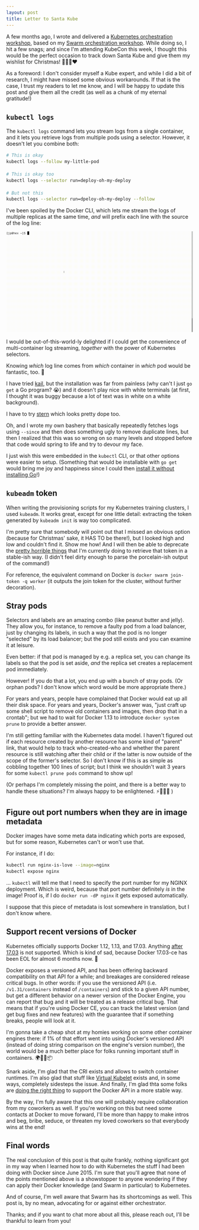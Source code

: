 ```yaml
---
layout: post
title: Letter to Santa Kube
---
```


A few months ago, I wrote and delivered a [Kubernetes orchestration workshop],
based on my [Swarm orchestration workshop]. While doing so, I hit a few snags;
and since I'm attending KubeCon this week, I thought this would be the perfect
occasion to track down Santa Kube and give them my wishlist for Christmas! 🎄🎅🏿❤️

As a foreword: I don't consider myself a Kube expert, and while I did a bit of
research, I might have missed some obvious workarounds. If that is the case,
I trust my readers to let me know, and I will be happy to update this post
and give them all the credit (as well as a chunk of my eternal gratitude!)


## `kubectl logs`

The `kubectl logs` command lets you stream logs from a single container,
and it lets you retrieve logs from multiple pods using a selector. However,
it doesn't let you combine both:

```bash
# This is okay
kubectl logs --follow my-little-pod

# This is okay too
kubectl logs --selector run=deploy-oh-my-deploy

# But not this
kubectl logs --selector run=dpeloy-oh-my-deploy --follow
```

I've been spoiled by the Docker CLI, which lets me stream the logs of
multiple replicas at the same time, *and* will prefix each line with
the source of the log line:

![Short screencast illustrating "docker service logs"](
/assets/docker-service-logs.gif)

I would be out-of-this-world-ly delighted if I could get the convenience
of multi-container log streaming, *together* with the power of Kubernetes
selectors.

Knowing *which* log line comes from *which* container in *which*
pod would be fantastic, too. 🌈

I have tried [kail](https://github.com/boz/kail), but the installation was
far from painless (why can't I just `go get` a Go program? 😭) and it
doesn't play nice with white terminals (at first, I thought it was buggy
because a lot of text was in white on a white background).

I have to try [stern](https://github.com/wercker/stern) which looks pretty
dope too.

Oh, and I wrote my own bashery that basically repeatedly fetches logs
using `--since` and then does something ugly to remove duplicate lines,
but then I realized that this was so wrong on so many levels and stopped
before that code would spring to life and try to devour my face.

I just wish this were embedded in the `kubectl` CLI, or that other options
were easier to setup. (Something that would be installable with `go get`
would bring me joy and happiness since I could then [install it without
installing Go](http://jpetazzo.github.io/2016/09/09/go-docker/)!)


## `kubeadm` token

When writing the provisioning scripts for my Kubernetes training clusters,
I used `kubeadm`. It works great, except for one little detail: extracting
the token generated by `kubeadm init` is way too complicated.

I'm pretty sure that somebody will point out that I missed an obvious
option (because for Christmas' sake, it HAS TO be there!), but I looked high
and low and couldn't find it. Show me how! And I will then be able to deprecate
the [pretty horrible things](
https://github.com/jpetazzo/container.training/blob/b7582397fe071c35cd287eb3216fdc33598190fb/prepare-vms/lib/commands.sh#L160)
that I'm currently doing to retrieve that token in a stable-ish way.
(I didn't feel dirty enough to parse the porcelain-ish output of the command!)

For reference, the equivalent command on Docker is `docker swarm join-token -q worker`
(it outputs the join token for the cluster, without further decoration).


## Stray pods

Selectors and labels are an amazing combo (like peanut butter and jelly).
They allow you, for instance, to remove a faulty pod from a load balancer,
just by changing its labels, in such a way that the pod is no longer
"selected" by its load balancer; but the pod still exists and you can
examine it at leisure.

Even better: if that pod is managed by e.g. a replica set, you can change
its labels so that the pod is set aside, *and* the replica set creates a
replacement pod immediately.

However! If you do that a lot, you end up with a bunch of stray pods.
(Or orphan pods? I don't know which word would be more appropriate there.)

For years and years, people have complained that Docker would eat up all
their disk space. For years and years, Docker's answer was, "just craft up
some shell script to remove old containers and images, then drop that in a
crontab"; but we had to wait
for Docker 1.13 to introduce `docker system prune` to provide a better answer.

I'm still getting familiar with the Kubernetes data model. I haven't figured
out if each resource created by another resource has some kind of "parent"
link, that would help to track who-created-who and whether the parent resource
is still watching after their child or if the latter is now outside of the
scope of the former's selector. So I don't know if this is as simple as
cobbling together 100 lines of script; but I think we shouldn't wait 3
years for some `kubectl prune pods` command to show up!

(Or perhaps I'm completely missing the point, and there is a better way
to handle these situations? I'm always happy to be enlightened. ⚡🙇🏻‍♂️ )


## Figure out port numbers when they are in image metadata

Docker images have some meta data indicating which ports are exposed,
but for some reason, Kubernetes can't or won't use that.

For instance, if I do:

```bash
kubectl run nginx-is-love --image=nginx
kubectl expose nginx
```

... `kubectl` will tell me that I need to specify the port number
for my NGINX deployment. Which is weird, because that port number
definitely *is* in the image! Proof is, if I do `docker run -dP nginx`
it gets exposed automatically.

I suppose that this piece of metadata is lost somewhere in translation,
but I don't know where.


## Support recent versions of Docker

Kubernetes officially supports Docker 1.12, 1.13, and 17.03. 
Anything [after 17.03](https://github.com/kubernetes/kubernetes/blob/931bc9edf4c0e2bad8352bb931bab8d6201273e1/test/e2e_node/system/docker_validator.go#L39)
is not supported. Which is kind of sad, because Docker 17.03-ce
has been EOL for almost 6 months now. 🤷

Docker exposes a versioned API, and has been offering backward
compatibility on that API for a while; and breakages are considered
release critical bugs. In other words: if you use the versioned API
(i.e. `/v1.31/containers` instead of `/containers`) and stick to a
given API number, but get a different behavior on a newer version
of the Docker Engine, you can report that bug and it will be treated
as a release critical bug. That means that if you're using Docker CE,
you can track the latest version (and get bug fixes and new features)
with the guarantee that if something breaks, people will look at it.

I'm gonna take a cheap shot at my homies working on some other container
engines there: if 1% of that effort went into using Docker's versioned
API (instead of doing string comparison on the engine's version number),
the world would be a much better place for folks running important
stuff in containers. 🌍🤚🏻📦

Snark aside, I'm glad that the CRI exists and allows to switch container
runtimes. I'm also glad that stuff like [Virtual Kubelet](https://github.com/virtual-kubelet/virtual-kubelet)
exists and, in some ways, completely sidesteps the issue.
And finally, I'm glad thta some folks are [doing the right thing](
https://github.com/kubernetes/kubernetes/issues/53221) to support the
Docker API in a more stable way.

By the way, I'm fully aware that this one
will probably require collaboration from my coworkers as
well. If you're working on this but need some contacts at Docker to
move forward, I'll be more than happy to make intros and beg, bribe, seduce,
or threaten my loved coworkers so that everybody wins at the end!


## Final words

The real conclusion of this post is that quite frankly, nothing
significant got in my way when I learned how to do with Kubernetes
the stuff I had been doing with Docker since June 2015. I'm sure
that you'll agree that none of the points mentioned above is
a showstopper to anyone wondering if they can apply their Docker
knowledge (and Swarm in particular) to Kubernetes.

And of course, I'm well aware that Swarm has its shortcomings as
well. This post is, by no mean, advocating for or against either
orchestrator.

Thanks; and if you want to chat more about all this, please reach out,
I'll be thankful to learn from you!


[Kubernetes orchestration workshop]: https://www.youtube.com/playlist?list=PLBAFXs0YjviLrsyydCzxWrIP_1-wkcSHS
[Swarm orchestration workshop]: https://www.youtube.com/playlist?list=PLBAFXs0YjviIDDhr8vIwCN1wkyNGXjbbc
